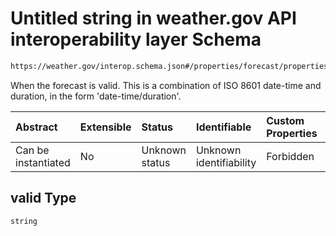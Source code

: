 # Untitled string in weather.gov API interoperability layer Schema

```txt
https://weather.gov/interop.schema.json#/properties/forecast/properties/valid
```

When the forecast is valid. This is a combination of ISO 8601 date-time and duration, in the form 'date-time/duration'.

| Abstract            | Extensible | Status         | Identifiable            | Custom Properties | Additional Properties | Access Restrictions | Defined In                                                                                                 |
| :------------------ | :--------- | :------------- | :---------------------- | :---------------- | :-------------------- | :------------------ | :--------------------------------------------------------------------------------------------------------- |
| Can be instantiated | No         | Unknown status | Unknown identifiability | Forbidden         | Allowed               | none                | [interop-layer.schema.json\*](../../../api-interop-layer/interop-layer.schema.json "open original schema") |

## valid Type

`string`
